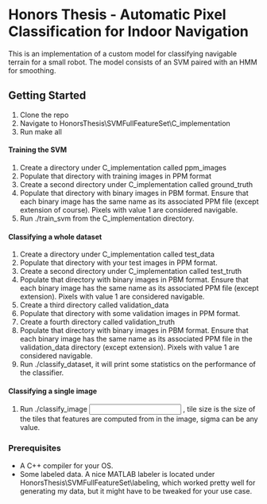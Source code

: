 # Honors Thesis - Automatic Pixel Classification for Indoor Navigation

This is an implementation of a custom model for classifying navigable terrain for a small robot. The model consists of an SVM paired with an HMM for smoothing.

## Getting Started

1. Clone the repo
2. Navigate to HonorsThesis\SVMFullFeatureSet\C_implementation
3. Run make all

#### Training the SVM
1. Create a directory under C_implementation called ppm_images
2. Populate that directory with training images in PPM format
3. Create a second directory under C_implementation called ground_truth
4. Populate that directory with binary images in PBM format. Ensure that each binary image has the same name as its associated PPM file (except extension of course). Pixels with value 1 are considered navigable.
5. Run ./train_svm from the C_implementation directory.

#### Classifying a whole dataset
1. Create a directory under C_implementation called test_data
2. Populate that directory with your test images in PPM format.
3. Create a second directory under C_implementation called test_truth
4. Populate that directory with binary images in PBM format. Ensure that each binary image has the same name as its associated PPM file (except extension). Pixels with value 1 are considered navigable.
5. Create a third directory called validation_data
6. Populate that directory with some validation images in PPM format.
7. Create a fourth directory called validation_truth
8. Populate that directory with binary images in PBM format. Ensure that each binary image has the same name as its associated PPM file in the validation_data directory (except extension). Pixels with value 1 are considered navigable.
9. Run ./classify_dataset, it will print some statistics on the performance of the classifier.

#### Classifying a single image
1. Run ./classify_image <input ppm> <ground truth pbm> <output ppm name> <tile size> <sigma>,  tile size is the size of the tiles that features are computed from in the image, sigma can be any value.

### Prerequisites

* A C++ compiler for your OS.
* Some labeled data. A nice MATLAB labeler is located under HonorsThesis\SVMFullFeatureSet\labeling, which worked pretty well for generating my data, but it might have to be tweaked for your use case.
